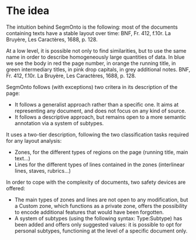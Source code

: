 # The idea

The intuition behind SegmOnto is the following: most of the documents containing texts have a stable layout over time:
BNF, Fr. 412, f.10r.
La Bruyère, Les Caractères, 1688, p. 128.

At a low level, it is possible not only to find similarities, but to use the same name in order to describe homogeneously large quantities of data. In blue we see the body in red the page number, in orange the running title, in green intermediary titles, in pink drop capitals, in grey additional notes.
BNF, Fr. 412, f.10r.
La Bruyère, Les Caractères, 1688, p. 128.

SegmOnto follows (with exceptions) two critera in its description of the page:

- It follows a generalist approach rather than a specific one. It aims at representing any document, and does not focus on any kind of source.
- It follows a descriptive approach, but remains open to a more semantic annotation via a system of subtypes.

It uses a two-tier description, following the two classification tasks required for any layout analysis:

- Zones, for the different types of regions on the page (running title, main text...)
- Lines for the different types of lines contained in the zones (interlinear lines, staves, rubrics...)

In order to cope with the complexity of documents, two safety devices are offered:

- The main types of zones and lines are not open to any modification, but a Custom zone, which functions as a private zone, offers the possibility to encode additional features that would have been forgotten.
- A system of subtypes (using the following syntax: Type:Subtype) has been added and offers only suggested values: it is possible to opt for personal subtypes, functioning at the level of a specific document only.

